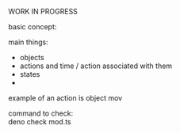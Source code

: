 WORK IN PROGRESS

basic concept:

main things:

- objects
- actions and time / action associated with them
- states
-

example of an action is object mov

command to check:\
deno check mod.ts
